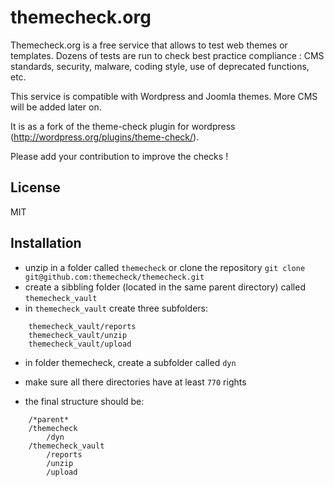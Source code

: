 # themecheck.org

Themecheck.org is a free service that allows to test web themes or templates.
Dozens of tests are run to check best practice compliance : CMS standards, security, malware, coding style, use of deprecated functions, etc.

This service is compatible with Wordpress and Joomla themes. More CMS will be added later on.

It is as a fork of the theme-check plugin for wordpress (http://wordpress.org/plugins/theme-check/).

Please add your contribution to improve the checks !

## License 

MIT


## Installation 

 * unzip in a folder called `themecheck` or clone the repository `git clone git@github.com:themecheck/themecheck.git`
 * create a sibbling folder (located in the same parent directory) called `themecheck_vault`
 * in `themecheck_vault` create three subfolders:
```
    themecheck_vault/reports
    themecheck_vault/unzip
    themecheck_vault/upload
```
 * in folder themecheck, create a subfolder called `dyn`

 * make sure all there directories have at least `770` rights

 * the final structure should be:
```
    /*parent*
    /themecheck
        /dyn
    /themecheck_vault
        /reports
        /unzip
        /upload
```